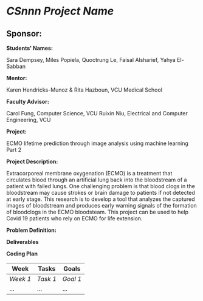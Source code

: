 # *CSnnn Project Name*
## **Sponsor:**

**Students' Names:**

Sara Dempsey, Miles Popiela, Quoctrung Le, Faisal Alsharief, Yahya El-Sabban

**Mentor:**

Karen Hendricks-Munoz & Rita Hazboun, VCU Medical School

**Faculty Advisor:**

Carol Fung, Computer Science, VCU
Ruixin Niu, Electrical and Computer Engineering, VCU

**Project:**

ECMO lifetime prediction through image analysis using machine learning Part 2

**Project Description:**

Extracorporeal membrane oxygenation (ECMO) is a treatment that circulates blood through an artificial lung back into the bloodstream of a patient with failed lungs. One challenging problem is that blood clogs in the bloodstream may cause strokes or brain damage to patients if not detected at early stage. This research is to develop a tool that analyzes the captured images of bloodstream and produces early warning signals of the formation of bloodclogs in the ECMO bloodsteam. This project can be used to help Covid 19 patients who rely on ECMO for life extension.

**Problem Definition:**

**Deliverables**

**Coding Plan**

| Week | Tasks | Goals |
|------|-------|-------|
| _Week 1_ | _Task 1_ | _Goal 1_ |
| ... | ... | ... |
